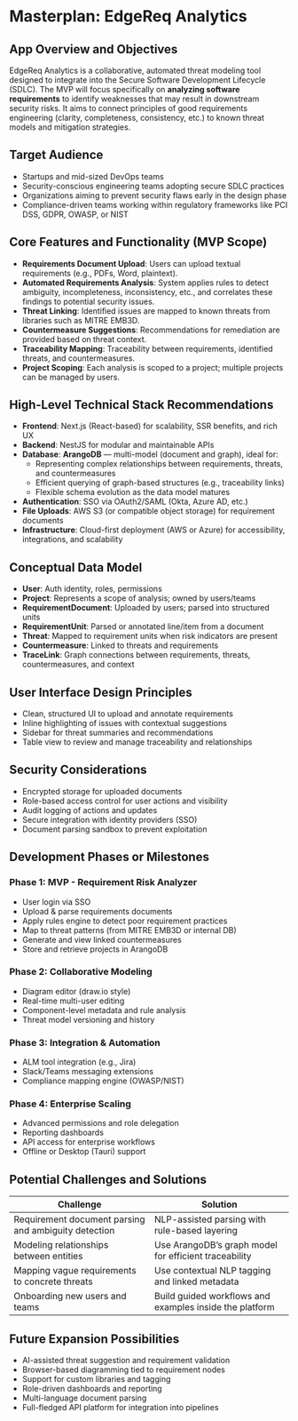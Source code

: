
# Masterplan: EdgeReq Analytics

## App Overview and Objectives
EdgeReq Analytics is a collaborative, automated threat modeling tool designed to integrate into the Secure Software Development Lifecycle (SDLC). The MVP will focus specifically on **analyzing software requirements** to identify weaknesses that may result in downstream security risks. It aims to connect principles of good requirements engineering (clarity, completeness, consistency, etc.) to known threat models and mitigation strategies.

## Target Audience
- Startups and mid-sized DevOps teams
- Security-conscious engineering teams adopting secure SDLC practices
- Organizations aiming to prevent security flaws early in the design phase
- Compliance-driven teams working within regulatory frameworks like PCI DSS, GDPR, OWASP, or NIST

## Core Features and Functionality (MVP Scope)
- **Requirements Document Upload**: Users can upload textual requirements (e.g., PDFs, Word, plaintext).
- **Automated Requirements Analysis**: System applies rules to detect ambiguity, incompleteness, inconsistency, etc., and correlates these findings to potential security issues.
- **Threat Linking**: Identified issues are mapped to known threats from libraries such as MITRE EMB3D.
- **Countermeasure Suggestions**: Recommendations for remediation are provided based on threat context.
- **Traceability Mapping**: Traceability between requirements, identified threats, and countermeasures.
- **Project Scoping**: Each analysis is scoped to a project; multiple projects can be managed by users.

## High-Level Technical Stack Recommendations
- **Frontend**: Next.js (React-based) for scalability, SSR benefits, and rich UX  
- **Backend**: NestJS for modular and maintainable APIs  
- **Database**: **ArangoDB** — multi-model (document and graph), ideal for:
  - Representing complex relationships between requirements, threats, and countermeasures  
  - Efficient querying of graph-based structures (e.g., traceability links)  
  - Flexible schema evolution as the data model matures  
- **Authentication**: SSO via OAuth2/SAML (Okta, Azure AD, etc.)  
- **File Uploads**: AWS S3 (or compatible object storage) for requirement documents  
- **Infrastructure**: Cloud-first deployment (AWS or Azure) for accessibility, integrations, and scalability

## Conceptual Data Model
- **User**: Auth identity, roles, permissions
- **Project**: Represents a scope of analysis; owned by users/teams
- **RequirementDocument**: Uploaded by users; parsed into structured units
- **RequirementUnit**: Parsed or annotated line/item from a document
- **Threat**: Mapped to requirement units when risk indicators are present
- **Countermeasure**: Linked to threats and requirements
- **TraceLink**: Graph connections between requirements, threats, countermeasures, and context

## User Interface Design Principles
- Clean, structured UI to upload and annotate requirements
- Inline highlighting of issues with contextual suggestions
- Sidebar for threat summaries and recommendations
- Table view to review and manage traceability and relationships

## Security Considerations
- Encrypted storage for uploaded documents
- Role-based access control for user actions and visibility
- Audit logging of actions and updates
- Secure integration with identity providers (SSO)
- Document parsing sandbox to prevent exploitation

## Development Phases or Milestones
### Phase 1: MVP - Requirement Risk Analyzer
- User login via SSO
- Upload & parse requirements documents
- Apply rules engine to detect poor requirement practices
- Map to threat patterns (from MITRE EMB3D or internal DB)
- Generate and view linked countermeasures
- Store and retrieve projects in ArangoDB

### Phase 2: Collaborative Modeling
- Diagram editor (draw.io style)
- Real-time multi-user editing
- Component-level metadata and rule analysis
- Threat model versioning and history

### Phase 3: Integration & Automation
- ALM tool integration (e.g., Jira)
- Slack/Teams messaging extensions
- Compliance mapping engine (OWASP/NIST)

### Phase 4: Enterprise Scaling
- Advanced permissions and role delegation
- Reporting dashboards
- API access for enterprise workflows
- Offline or Desktop (Tauri) support

## Potential Challenges and Solutions
| Challenge | Solution |
|----------|----------|
| Requirement document parsing and ambiguity detection | NLP-assisted parsing with rule-based layering |
| Modeling relationships between entities | Use ArangoDB’s graph model for efficient traceability |
| Mapping vague requirements to concrete threats | Use contextual NLP tagging and linked metadata |
| Onboarding new users and teams | Build guided workflows and examples inside the platform |

## Future Expansion Possibilities
- AI-assisted threat suggestion and requirement validation
- Browser-based diagramming tied to requirement nodes
- Support for custom libraries and tagging
- Role-driven dashboards and reporting
- Multi-language document parsing
- Full-fledged API platform for integration into pipelines
